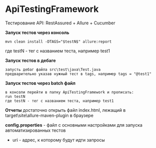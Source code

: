 # ApiTestingFramework
Тестирование API: RestAssured + Allure + Cucumber

**Запуск тестов через консоль**
 
    mvn clean install -DTAGS="$testN$" allure:report

где testN - тег с названием теста, например test1

**Запуск тестов в дебаге**
 
    запусть дебаг файла src\test\java\Test.java
    предварительно указав нужный тест в tags, например tags = "@test1"

**Запуск тестов через batch файл**
 
    в консоли перейти в папку ApiTestingFramework и прописать:
    run testN
    где testN - тег с названием теста, например test1
    
**Отчеты**
     достаточно открыть файл index.html, лежащий в target\site\allure-maven-plugin в браузере
    
**config.properties** - файл с основными настройками для запуcка автоматизированных тестов
* uri - адрес, к которому будут идти запросы
